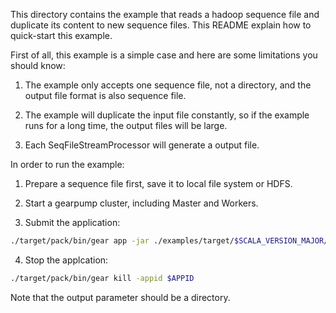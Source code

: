 This directory contains the example that reads a hadoop sequence file and duplicate its content to new sequence files. This README explain how to quick-start this example.

First of all, this example is a simple case and here are some limitations you should know:

  1. The example only accepts one sequence file, not a directory, and the output file format is also sequence file.

  2. The example will duplicate the input file constantly, so if the example runs for a long time, the output files will be large.

  3. Each SeqFileStreamProcessor will generate a output file.

In order to run the example:

  1. Prepare a sequence file first, save it to local file system or HDFS.

  2. Start a gearpump cluster, including Master and Workers.

  3. Submit the application:<br>
  ```bash
  ./target/pack/bin/gear app -jar ./examples/target/$SCALA_VERSION_MAJOR/gearpump-examples-assembly-$VERSION.jar org.apache.gearpump.streaming.examples.sol.SOL -input $INPUT_FILE_PATH -output $OUTPUT_DIRECTORY
  ```
  4. Stop the applcation:<br>
  ```bash
  ./target/pack/bin/gear kill -appid $APPID
  ```
  
  Note that the output parameter should be a directory.





